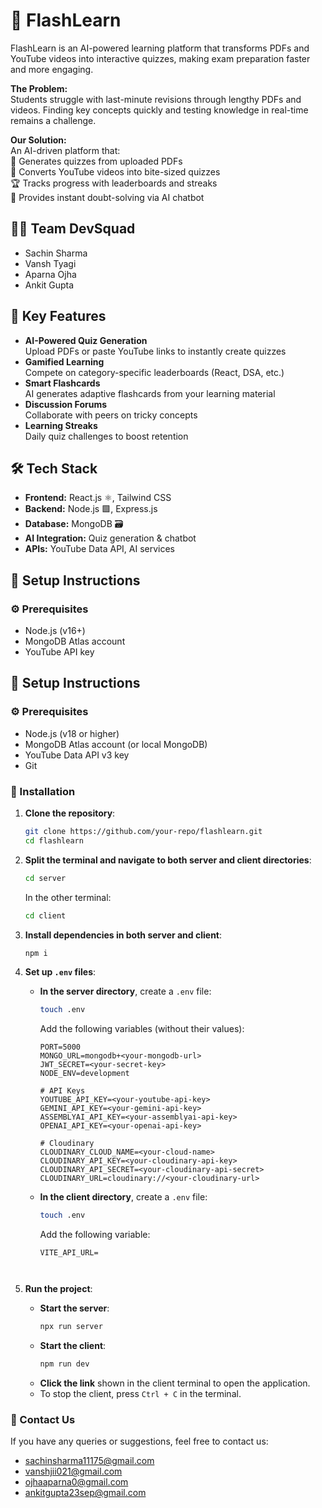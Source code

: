 # 🚀 FlashLearn

FlashLearn is an AI-powered learning platform that transforms PDFs and YouTube videos into interactive quizzes, making exam preparation faster and more engaging. 

**The Problem:**  
Students struggle with last-minute revisions through lengthy PDFs and videos. Finding key concepts quickly and testing knowledge in real-time remains a challenge.

**Our Solution:**  
An AI-driven platform that:  
📄 Generates quizzes from uploaded PDFs  
🎥 Converts YouTube videos into bite-sized quizzes  
🏆 Tracks progress with leaderboards and streaks  
🤖 Provides instant doubt-solving via AI chatbot  

## 👨‍💻 Team DevSquad
- Sachin Sharma  
- Vansh Tyagi  
- Aparna Ojha  
- Ankit Gupta  

## 🌟 Key Features
- **AI-Powered Quiz Generation**  
  Upload PDFs or paste YouTube links to instantly create quizzes  
- **Gamified Learning**  
  Compete on category-specific leaderboards (React, DSA, etc.)  
- **Smart Flashcards**  
  AI generates adaptive flashcards from your learning material  
- **Discussion Forums**  
  Collaborate with peers on tricky concepts  
- **Learning Streaks**  
  Daily quiz challenges to boost retention  

## 🛠 Tech Stack
- **Frontend:** React.js ⚛, Tailwind CSS  
- **Backend:** Node.js 🟩, Express.js  
- **Database:** MongoDB 🗃  
- **AI Integration:** Quiz generation & chatbot  
- **APIs:** YouTube Data API, AI services  

## 🔧 Setup Instructions

### ⚙ Prerequisites
- Node.js (v16+)  
- MongoDB Atlas account  
- YouTube API key  

## 🔧 Setup Instructions

### ⚙ Prerequisites
- Node.js (v18 or higher)
- MongoDB Atlas account (or local MongoDB)
- YouTube Data API v3 key
- Git

### 🚀 Installation

1. **Clone the repository**:
   ```bash
   git clone https://github.com/your-repo/flashlearn.git
   cd flashlearn
   ```

2. **Split the terminal and navigate to both server and client directories**:
   ```bash
   cd server
   ```
   In the other terminal:
   ```bash
   cd client
   ```

3. **Install dependencies in both server and client**:
   ```bash
   npm i
   ```

4. **Set up `.env` files**:
   - **In the server directory**, create a `.env` file:
     ```bash
     touch .env
     ```
     Add the following variables (without their values):
     ```env
     PORT=5000
     MONGO_URL=mongodb+<your-mongodb-url>
     JWT_SECRET=<your-secret-key>
     NODE_ENV=development

     # API Keys
     YOUTUBE_API_KEY=<your-youtube-api-key>
     GEMINI_API_KEY=<your-gemini-api-key>
     ASSEMBLYAI_API_KEY=<your-assemblyai-api-key>
     OPENAI_API_KEY=<your-openai-api-key>

     # Cloudinary
     CLOUDINARY_CLOUD_NAME=<your-cloud-name>
     CLOUDINARY_API_KEY=<your-cloudinary-api-key>
     CLOUDINARY_API_SECRET=<your-cloudinary-api-secret>
     CLOUDINARY_URL=cloudinary://<your-cloudinary-url>
     ```

   - **In the client directory**, create a `.env` file:
     ```bash
     touch .env
     ```
     Add the following variable:
     ```env
     VITE_API_URL=
     


5. **Run the project**:
   - **Start the server**:
     ```bash
     npx run server
     ```
   - **Start the client**:
     ```bash
     npm run dev
     ```
   - **Click the link** shown in the client terminal to open the application.
   - To stop the client, press `Ctrl + C` in the terminal.
  

### 📩 Contact Us
If you have any queries or suggestions, feel free to contact us:
- sachinsharma11175@gmail.com
- vanshjii021@gmail.com
- ojhaaparna0@gmail.com
- ankitgupta23sep@gmail.com
